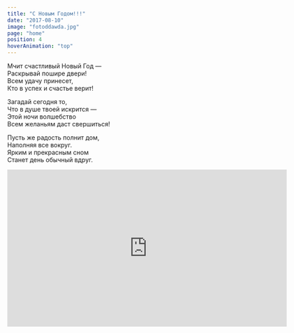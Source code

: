 ```yaml
---
title: "C Новым Годом!!!"
date: "2017-08-10"
image: "fotoddawda.jpg"
page: "home"
position: 4
hoverAnimation: "top"
---
```


Мчит счастливый Новый Год —<br/>
Раскрывай пошире двери!<br/>
Всем удачу принесет,<br/>
Кто в успех и счастье верит!<br/>

Загадай сегодня то,<br/>
Что в душе твоей искрится —<br/>
Этой ночи волшебство<br/>
Всем желаньям даст свершиться!<br/>

Пусть же радость полнит дом,<br/>
Наполняя все вокруг.<br/>
Ярким и прекрасным сном<br/>
Станет день обычный вдруг.<br/>

<iframe width="640" height="360" src="https://www.youtube.com/embed/2IbK7GKvUm4" frameborder="0" allow="accelerometer; autoplay; encrypted-media; gyroscope; picture-in-picture" allowfullscreen></iframe>